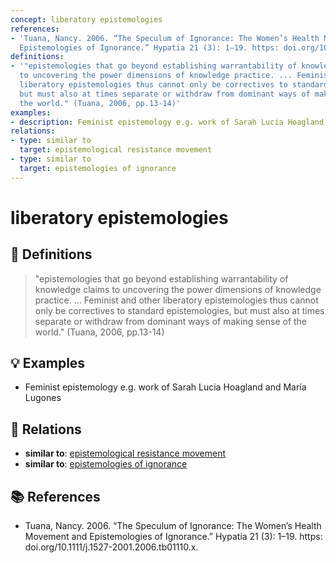 ```yaml
---
concept: liberatory epistemologies
references:
- 'Tuana, Nancy. 2006. “The Speculum of Ignorance: The Women’s Health Movement and
  Epistemologies of Ignorance.” Hypatia 21 (3): 1–19. https: doi.org/10.1111/j.1527-2001.2006.tb01110.x.'
definitions:
- '"epistemologies that go beyond establishing warrantability of knowledge claims
  to uncovering the power dimensions of knowledge practice. ... Feminist and other
  liberatory epistemologies thus cannot only be correctives to standard epistemologies,
  but must also at times separate or withdraw from dominant ways of making sense of
  the world." (Tuana, 2006, pp.13-14)'
examples:
- description: Feminist epistemology e.g. work of Sarah Lucia Hoagland and María Lugones
relations:
- type: similar to
  target: epistemological resistance movement
- type: similar to
  target: epistemologies of ignorance
---
```


# liberatory epistemologies

## 📖 Definitions

> "epistemologies that go beyond establishing warrantability of knowledge claims to uncovering the power dimensions of knowledge practice. ... Feminist and other liberatory epistemologies thus cannot only be correctives to standard epistemologies, but must also at times separate or withdraw from dominant ways of making sense of the world." (Tuana, 2006, pp.13-14)

## 💡 Examples

- Feminist epistemology e.g. work of Sarah Lucia Hoagland and María Lugones

## 🔗 Relations

- **similar to**: [epistemological resistance movement](./epistemological-resistance-movement.md)
- **similar to**: [epistemologies of ignorance](./epistemologies-of-ignorance.md)

## 📚 References

- Tuana, Nancy. 2006. “The Speculum of Ignorance: The Women’s Health Movement and Epistemologies of Ignorance.” Hypatia 21 (3): 1–19. https: doi.org/10.1111/j.1527-2001.2006.tb01110.x.
